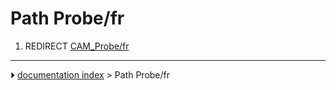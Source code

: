 # Path Probe/fr
1.  REDIRECT [CAM_Probe/fr](CAM_Probe/fr.md)



---
⏵ [documentation index](../README.md) > Path Probe/fr
